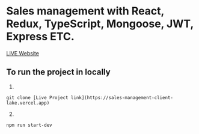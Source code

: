 # Sales management with React, Redux, TypeScript, Mongoose, JWT, Express ETC.

[LIVE Website]('ffff')

## To run the project in locally

1.

```npm
git clone [Live Project link](https://sales-management-client-lake.vercel.app)
```

2.

```npm
npm run start-dev
```
